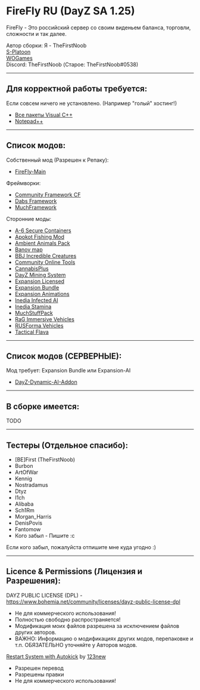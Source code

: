 **FireFly RU (DayZ SA 1.25)**
================

FireFly - Это российский сервер со своим виденьем баланса, торговли, сложности и так далее.

Автор сборки: Я - TheFirstNoob  
[S-Platoon](http://s-platoon.ru/profile/923-thefirstnoob/)  
[WOGames](https://wogames.info/profile/7905-first/)  
Discord: TheFirstNoob (Старое: TheFirstNoob#0538)  

--------------------------
Для корректной работы требуется:
--------------------------
Если совсем ничего не установлено. (Например "голый" хостинг!)

* [Все пакеты Visual C++](https://www.techpowerup.com/download/visual-c-redistributable-runtime-package-all-in-one/)
* [Notepad++](http://www.notepad-plus-plus.org/download/)

--------------------------
Список модов:
--------------------------

Собственный мод (Разрешен к Репаку):
* [FireFly-Main](https://steamcommunity.com/sharedfiles/filedetails/?id=3196510411)

Фреймворки:
* [Community Framework CF](https://steamcommunity.com/sharedfiles/filedetails/?id=1559212036)
* [Dabs Framework](https://steamcommunity.com/sharedfiles/filedetails/?id=2545327648)
* [MuchFramework](https://steamcommunity.com/sharedfiles/filedetails/?id=3171576913)

Сторонние моды:
* [A-6 Secure Containers](https://steamcommunity.com/sharedfiles/filedetails/?id=3123910249)
* [Apokot Fishing Mod](https://steamcommunity.com/sharedfiles/filedetails/?id=2793326413)
* [Ambient Animals Pack](https://steamcommunity.com/sharedfiles/filedetails/?id=3114410963)
* [Banov map](https://steamcommunity.com/sharedfiles/filedetails/?id=2415195639)
* [BBJ Incredible Creatures](https://steamcommunity.com/sharedfiles/filedetails/?id=3107571942)
* [Community Online Tools](https://steamcommunity.com/sharedfiles/filedetails/?id=1564026768)
* [CannabisPlus](https://steamcommunity.com/sharedfiles/filedetails/?id=1932611410)
* [DayZ Mining System](https://steamcommunity.com/sharedfiles/filedetails/?id=2794626429)
* [Expansion Licensed](https://steamcommunity.com/sharedfiles/filedetails/?id=2116157322)
* [Expansion Bundle](https://steamcommunity.com/sharedfiles/filedetails/?id=2572331007)
* [Expansion Animations](https://steamcommunity.com/sharedfiles/filedetails/?id=2793893086)
* [Inedia Infected AI](https://steamcommunity.com/sharedfiles/filedetails/?id=3031784065)
* [Inedia Stamina](https://steamcommunity.com/sharedfiles/filedetails/?id=2990236173)
* [MuchStuffPack](https://steamcommunity.com/sharedfiles/filedetails/?id=1991570984)
* [RaG Immersive Vehicles](https://steamcommunity.com/sharedfiles/filedetails/?id=3105330157)
* [RUSForma Vehicles](https://steamcommunity.com/sharedfiles/filedetails/?id=2536888090)
* [Tactical Flava](https://steamcommunity.com/sharedfiles/filedetails/?id=2646817942)

--------------------------
Список модов (СЕРВЕРНЫЕ):
--------------------------

Мод требует: Expansion Bundle или Expansion-AI
* [DayZ-Dynamic-AI-Addon](https://steamcommunity.com/sharedfiles/filedetails/?id=2874589934)

--------------------------
В сборке имеется:
--------------------------

TODO

--------------------------
Тестеры (Отдельное спасибо):
--------------------------
* [BE]First (TheFirstNoob)
* Burbon
* ArtOfWar
* Kennig
* Nostradamus
* Dtyz
* I1ch
* Alibaba
* Sch1Rm
* Morgan_Harris
* DenisPovis
* Fantomow
* Кого забыл - Пишите :с

Если кого забыл, пожалуйста отпишите мне куда угодно :)

--------------------------
Licence & Permissions (Лицензия и Разрешения):
--------------------------
DAYZ PUBLIC LICENSE (DPL) - https://www.bohemia.net/community/licenses/dayz-public-license-dpl
* Не для коммерческого использования!
* Полностью свободно распространяется!
* Модификация моих файлов разрешена за исключением файлов других авторов.
* ВАЖНО: Информацию о модификациях других модов, перепаковке и т.п. ОБЯЗАТЕЛЬНО уточняйте у Авторов модов.

[Restart System with Autokick](https://s-platoon.ru/files/file/16-restart-system-with-autokick-sistema-restartov-s-avtokikom-igrokov/) by [123new](https://s-platoon.ru/profile/11586-123new/)
- Разрешен перевод
- Разрешены правки
- Не для коммерческого использования!